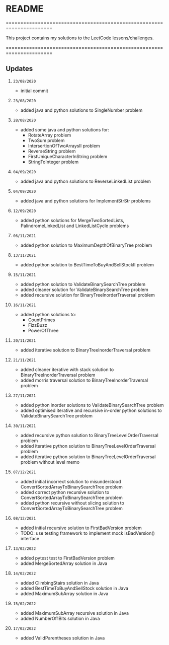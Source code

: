 
# README

======================================================================

This project contains my solutions to the LeetCode lessons/challenges.

======================================================================

## Updates

1. `23/08/2020`
   - initial commit

2. `23/08/2020`
   - added java and python solutions to SingleNumber problem

3. `28/08/2020`
   - added some java and python solutions for:
      - RotateArray problem
      - TwoSum problem
      - IntersertionOfTwoArraysII problem
      - ReverseString problem
      - FirstUniqueCharacterInString problem
      - StringToInteger problem

4. `04/09/2020`
   - added java and python solutions to ReverseLinkedList problem

5. `04/09/2020`
   - added java and python solutions for ImplementStrStr problems

6. `12/09/2020`
   - added python solutions for MergeTwoSortedLists, PalindromeLinkedList and LinkedListCycle problems

7. `06/11/2021`
   - added python solution to MaximumDepthOfBinaryTree problem

8. `13/11/2021`
   - added python solution to BestTimeToBuyAndSellStockII problem

9. `15/11/2021`
   - added python solution to ValidateBinarySearchTree problem
   - added cleaner solution for ValidateBinarySearchTree problem
   - added recursive solution for BinaryTreeInorderTraversal problem

10. `16/11/2021`
    - added python solutions to:
      - CountPrimes
      - FizzBuzz
      - PowerOfThree

11. `20/11/2021`
    - added iterative solution to BinaryTreeInorderTraversal problem

12. `21/11/2021`
    - added cleaner iterative with stack solution to BinaryTreeInorderTraversal problem
    - added morris traversal solution to BinaryTreeInorderTraversal problem

13. `27/11/2021`
    - added python inorder solutions to ValidateBinarySearchTree problem
    - added optimised iterative and recursive in-order python solutions to ValidateBinarySearchTree problem

14. `30/11/2021`
    - added recursive python solution to BinaryTreeLevelOrderTraversal problem
    - added iterative python solution to BinaryTreeLevelOrderTraversal problem
    - added iterative python solution to BinaryTreeLevelOrderTraversal problem without level memo

15. `07/12/2021`
    - added initial incorrect solution to misunderstood ConvertSortedArrayToBinarySearchTree problem
    - added correct python recursive solution to ConvertSortedArrayToBinarySearchTree problem
    - added python recursive without slicing solution to ConvertSortedArrayToBinarySearchTree problem

16. `08/12/2021`
    - added initial recursive solution to FirstBadVersion problem
    - TODO: use testing framework to implement mock isBadVersion() interface

17. `13/02/2022`
    - added pytest test to FirstBadVersion problem
    - added MergeSortedArray solution in Java

18. `14/02/2022`
    - added ClimbingStairs solution in Java
    - added BestTimeToBuyAndSellStock solution in Java
    - added MaximumSubArray solution in Java

19. `15/02/2022`
    - added MaximumSubArray recursive solution in Java
    - added NumberOf1Bits solution in Java

20. `17/02/2022`
    - added ValidParentheses solution in Java
